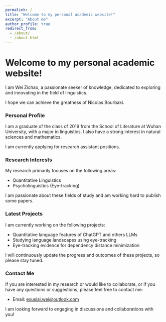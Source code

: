 ```yaml
---
permalink: /
title: "Welcome to my personal academic website!"
excerpt: "About me"
author_profile: true
redirect_from: 
  - /about/
  - /about.html
---
```



# Welcome to my personal academic website!

I am Wei Zichao, a passionate seeker of knowledge, dedicated to exploring and innovating in the field of linguistics. 

I hope we can achieve the greatness of Nicolas Bourbaki.
### Personal Profile
I am a graduate of the class of 2019 from the School of Literature at Wuhan University, with a major in linguistics. I also have a strong interest in natural sciences and mathematics. 

I am currently applying for research assistant positions.

### Research Interests

My research primarily focuses on the following areas:
- Quantitative Linguistics
- Psycholinguistics (Eye-tracking)

I am passionate about these fields of study and am working hard to publish some papers.

### Latest Projects

I am currently working on the following projects:

- Quantitative language features of ChatGPT and others LLMs
- Studying language landscapes using eye-tracking
- Eye-tracking evidence for dependency distance minimization

I will continuously update the progress and outcomes of these projects, so please stay tuned.

### Contact Me

If you are interested in my research or would like to collaborate, or if you have any questions or suggestions, please feel free to contact me:
- Email: exusiai.wei@outlook.com

I am looking forward to engaging in discussions and collaborations with you!